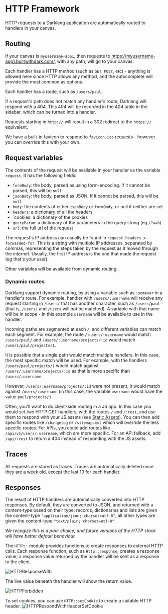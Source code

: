 # HTTP Framework

HTTP requests to a Darklang application are automatically routed to handlers in your canvas.


## Routing
If your canvas is `myusername-app1`, then requests to https://myusername-app1.builtwithdark.com/, with any path, will go to your canvas.

Each handler has a HTTP method (such as `GET`, `POST`, etc) - anything is allowed here since HTTP allows any method, and the autocomplete will provide the most common as options.

Each handler has a route, such as `/users/paul`.

If a request's path does not match any handler's route, Darklang will respond with a 404. This 404 will be recorded in the 404 table in the sidebar, which can be turned into a handler.

Requests starting in `http://` will result in a 302 redirect to the `https://` equivalent.

We have a built-in favicon to respond to `favicon.ico` requests - however you can override this with your own.

## Request variables

The contents of the request will be available in your handler as the variable `request`. It has the following fields:

- `formBody`: the body, parsed as using form-encoding. If it cannot be parsed, this will be `null`
- `jsonBody`: the body, parsed as JSON. If it cannot be parsed, this will be `null`
- `body`: the contents of either `jsonBody` or `formBody`, or null if neither are set
- `headers`: a dictionary of all the headers.
- `cookies: a dictionary of the cookies
- `queryParam`: a dictionary of the parameters in the query string (eg `/?a=b`)
- `url`: the full url of the request

The request's IP address can usually be found in `request.headers.x-forwarded-for`. This is a string with multiple IP addresses, separated by commas, representing the steps taken by the request as it moved through the internet. Usually, the first IP address is the one that made the request (eg that's your user).

Other variables will be available from dynamic routing.


### Dynamic routes

Darklang support dynamic routing, by using a variable such as `:somevar` in a
handler's route. For example,  handler with `/users/:username` will receive any
request starting in `/users/` that has another character, such as `/users/paul`
(that is, `/users/` and `/users` will not be matched). A variable with that name
will be in scope - in this example `username` will be available to use in the
handler.

Incoming paths are segmented at each `/`, and different variables can match each
segment. For example, the route `/:users/:username` would match `/users/paul/`
and `/users/:username/projects/:id` would match `/users/paul/projects/1`. 

It is possible that a single path would match multiple handlers. In this case,
the most specific match will be used. For example, with the handlers
`/users/paul/projects/1` would match against `/users/:username/projects/:id` as
that is more specific than `/users/:username`.

However, `/users/:username/projects/:id` were not present, it would match
against `/users/:username` (in this case, the variable `username` would have the
value `paul/projects/1`.

Often, you'll want to do client-side routing in a JS app. In this case you
would set two HTTP GET handlers, with the routes `/` and `/:rest`, and use
them to respond with your JS assets (see 
[Static Assets](/how-to/static-assets)). You can then add specific routes like
`/changelog` or `/sitemap.xml` which will override the less specific routes. For
APIs, you could add routes like `/api/v1/users/:username`, which are more
specific. For an API fallback, add `/api/:rest` to return a 404 instead of
responding with the JS assets. 


## Traces

All requests are stored as traces. Traces are automatically deleted once they
are a week old, except the last 10 for each handler.

## Responses

The result of HTTP handlers are automatically converted into HTTP responses. By
default, they are converted to JSON, and returned with a content-type based on
their type: records, dictionaries and lists are given the content-type
`"application/json; charset=utf-8"`, all other types are given the content-type
`"text/plain; charset=utf-8"`.

_We recogize this is a poor choice, and future versions of the HTTP stack will
have better default behaviour._

The `HTTP::` module provides functions to create responses to external HTTP
calls. Each response function, such as `Http::response`, creates a response
value; a response value returned by the handler will be sent as a response to
the client.

![HTTPResponseWith](/img/http/respondwith.png)

The live value beneath the handler will show the return value.

![HTTPForbidden](/img/http/response.png)

To set cookies, you can use `HTTP::setCookie` to create a suitable HTTP header.
![HTTPRespondWithHeaderSetCookie](/img/http/setcookie.png)

